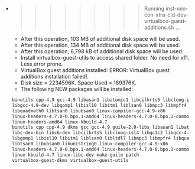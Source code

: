* >>>>>>>>> Running inst-min-con-xtra-cld-dev-virtualbox-guest-additions.sh ...
  * After this operation, 103 MB of additional disk space will be used.
  * After this operation, 134 MB of additional disk space will be used.
  * After this operation, 6,798 kB of additional disk space will be used.
  * Install virtualbox-guest-utils to access shared folder. No need for x11. Less error prone.
  * VirtualBox guest additions installed: ERROR: VirtualBox guest additions installation failed!.
  * Disk size = 2234596K. Space Used = 189376K.
  * The following NEW packages will be installed:
  ```bash
  binutils cpp-4.9 gcc-4.9 libasan1 libatomic1 libcilkrts5 libcloog-isl4
  libgcc-4.9-dev libgomp1 libisl10 libitm1 liblsan0 libmpc3 libmpfr4
  libquadmath0 libtsan0 libubsan0 linux-compiler-gcc-4.9-x86
  linux-headers-4.7.0-0.bpo.1-amd64 linux-headers-4.7.0-0.bpo.1-common
  linux-headers-amd64 linux-kbuild-4.7
  binutils cpp cpp-4.9 dkms gcc gcc-4.9 guile-2.0-libs libasan1 libatomic1
  libc-dev-bin libc6-dev libcilkrts5 libcloog-isl4 libgc1c2 libgcc-4.9-dev
  libgomp1 libisl10 libitm1 liblsan0 libltdl7 libmpc3 libmpfr4 libquadmath0
  libtsan0 libubsan0 libunistring0 linux-compiler-gcc-4.9-x86
  linux-headers-4.7.0-0.bpo.1-amd64 linux-headers-4.7.0-0.bpo.1-common
  linux-kbuild-4.7 linux-libc-dev make-guile patch
  virtualbox-guest-dkms virtualbox-guest-utils
  ```
